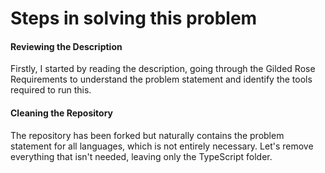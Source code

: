 # Steps in solving this problem

#### Reviewing the Description

Firstly, I started by reading the description, going through the Gilded Rose Requirements to understand the problem statement and identify the tools required to run this.

####  Cleaning the Repository

The repository has been forked but naturally contains the problem statement for all languages, which is not entirely necessary. Let's remove everything that isn't needed, leaving only the TypeScript folder.
